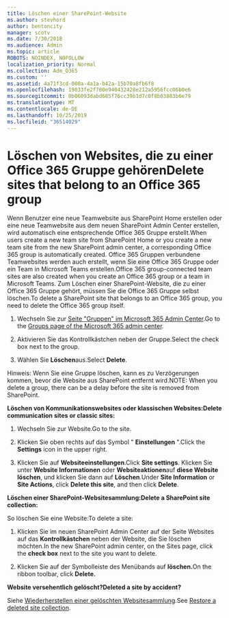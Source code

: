 ```yaml
---
title: Löschen einer SharePoint-Website
ms.author: stevhord
author: bentoncity
manager: scotv
ms.date: 7/30/2018
ms.audience: Admin
ms.topic: article
ROBOTS: NOINDEX, NOFOLLOW
localization_priority: Normal
ms.collection: Adm_O365
ms.custom: ''
ms.assetid: 4a71f3cd-000a-4a1a-b42a-15b70a8fb6f8
ms.openlocfilehash: 19033fe2f700e940432428e212a5956fcc06b0e6
ms.sourcegitcommit: 0b06093dabd685f76cc39b1d7c0f8b03883b6e79
ms.translationtype: MT
ms.contentlocale: de-DE
ms.lasthandoff: 10/25/2019
ms.locfileid: "36514029"
---
```

# <a name="delete-sites-that-belong-to-an-office-365-group"></a><span data-ttu-id="30200-102">Löschen von Websites, die zu einer Office 365 Gruppe gehören</span><span class="sxs-lookup"><span data-stu-id="30200-102">Delete sites that belong to an Office 365 group</span></span>

<span data-ttu-id="30200-103">Wenn Benutzer eine neue Teamwebsite aus SharePoint Home erstellen oder eine neue Teamwebsite aus dem neuen SharePoint Admin Center erstellen, wird automatisch eine entsprechende Office 365 Gruppe erstellt.</span><span class="sxs-lookup"><span data-stu-id="30200-103">When users create a new team site from SharePoint Home or you create a new team site from the new SharePoint admin center, a corresponding Office 365 group is automatically created.</span></span> <span data-ttu-id="30200-104">Office 365 Gruppen verbundene Teamwebsites werden auch erstellt, wenn Sie eine Office 365 Gruppe oder ein Team in Microsoft Teams erstellen.</span><span class="sxs-lookup"><span data-stu-id="30200-104">Office 365 group-connected team sites are also created when you create an Office 365 group or a team in Microsoft Teams.</span></span> <span data-ttu-id="30200-105">Zum Löschen einer SharePoint-Website, die zu einer Office 365 Gruppe gehört, müssen Sie die Office 365 Gruppe selbst löschen.</span><span class="sxs-lookup"><span data-stu-id="30200-105">To delete a SharePoint site that belongs to an Office 365 group, you need to delete the Office 365 group itself.</span></span> 
  
1. <span data-ttu-id="30200-106">Wechseln Sie zur [Seite "Gruppen" im Microsoft 365 Admin Center](https://portal.office.com/adminportal/home#/groups).</span><span class="sxs-lookup"><span data-stu-id="30200-106">Go to the [Groups page of the Microsoft 365 admin center](https://portal.office.com/adminportal/home#/groups).</span></span>
    
2. <span data-ttu-id="30200-107">Aktivieren Sie das Kontrollkästchen neben der Gruppe.</span><span class="sxs-lookup"><span data-stu-id="30200-107">Select the check box next to the group.</span></span>
    
3. <span data-ttu-id="30200-108">Wählen Sie **Löschen**aus.</span><span class="sxs-lookup"><span data-stu-id="30200-108">Select **Delete**.</span></span>
    
<span data-ttu-id="30200-109">Hinweis: Wenn Sie eine Gruppe löschen, kann es zu Verzögerungen kommen, bevor die Website aus SharePoint entfernt wird.</span><span class="sxs-lookup"><span data-stu-id="30200-109">NOTE: When you delete a group, there can be a delay before the site is removed from SharePoint.</span></span>
  
<span data-ttu-id="30200-110">**Löschen von Kommunikationswebsites oder klassischen Websites:**</span><span class="sxs-lookup"><span data-stu-id="30200-110">**Delete communication sites or classic sites:**</span></span>

1. <span data-ttu-id="30200-111">Wechseln Sie zur Website.</span><span class="sxs-lookup"><span data-stu-id="30200-111">Go to the site.</span></span>
  
2. <span data-ttu-id="30200-112">Klicken Sie oben rechts auf das Symbol " **Einstellungen** ".</span><span class="sxs-lookup"><span data-stu-id="30200-112">Click the **Settings** icon in the upper right.</span></span> 
  
3. <span data-ttu-id="30200-113">Klicken Sie auf **Websiteeinstellungen**.</span><span class="sxs-lookup"><span data-stu-id="30200-113">Click **Site settings**.</span></span> <span data-ttu-id="30200-114">Klicken Sie unter **Website Informationen** oder **Websiteaktionen**auf **diese Website löschen**, und klicken Sie dann auf **Löschen**.</span><span class="sxs-lookup"><span data-stu-id="30200-114">Under **Site Information** or **Site Actions**, click **Delete this site**, and then click **Delete**.</span></span>
  
<span data-ttu-id="30200-115">**Löschen einer SharePoint-Websitesammlung:**</span><span class="sxs-lookup"><span data-stu-id="30200-115">**Delete a SharePoint site collection:**</span></span>

<span data-ttu-id="30200-116">So löschen Sie eine Website:</span><span class="sxs-lookup"><span data-stu-id="30200-116">To delete a site:</span></span>
  
1. <span data-ttu-id="30200-117">Klicken Sie im neuen SharePoint Admin Center auf der Seite Websites auf das **Kontrollkästchen** neben der Website, die Sie löschen möchten.</span><span class="sxs-lookup"><span data-stu-id="30200-117">In the new SharePoint admin center, on the Sites page, click the **check box** next to the site you want to delete.</span></span> 
    
2. <span data-ttu-id="30200-118">Klicken Sie auf der Symbolleiste des Menübands auf **löschen.**</span><span class="sxs-lookup"><span data-stu-id="30200-118">On the ribbon toolbar, click **Delete.**</span></span>
    
<span data-ttu-id="30200-119">**Website versehentlich gelöscht?**</span><span class="sxs-lookup"><span data-stu-id="30200-119">**Deleted a site by accident?**</span></span>

<span data-ttu-id="30200-120">Siehe [Wiederherstellen einer gelöschten Websitesammlung](https://go.microsoft.com/fwlink/?linkid=867660).</span><span class="sxs-lookup"><span data-stu-id="30200-120">See [Restore a deleted site collection](https://go.microsoft.com/fwlink/?linkid=867660).</span></span>
  

